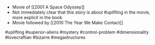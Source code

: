- Movie of [[2001 A Space Odyssey]]
- Not immediately clear that this story is about #uplifting  in the movie, more explicit in the book
- Movie followed by [[2010 The Year We Make Contact]]

#uplifting #superior-aliens #mystery #control-problem
#dimensionality #lovecraftian #bizarre #megastructures 